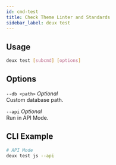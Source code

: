 ```yaml
---
id: cmd-test
title: Check Theme Linter and Standards
sidebar_label: deux test
---
```


## Usage
```bash
deux test [subcmd] [options]
```

## Options
`--db <path>` *Optional*  
Custom database path.

`--api` *Optional*  
Run in API Mode.

## CLI Example
```bash
# API Mode
deux test js --api
```

